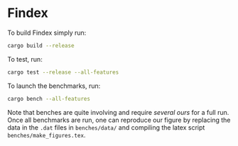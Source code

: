 # Findex

To build Findex simply run:

```bash
cargo build --release
```

To test, run:

```bash
cargo test --release --all-features
```

To launch the benchmarks, run:

```bash
cargo bench --all-features
```

Note that benches are quite involving and require *several ours* for a full
run. Once all benchmarks are run, one can reproduce our figure by replacing the
data in the `.dat` files in `benches/data/` and compiling the latex script
`benches/make_figures.tex`.
